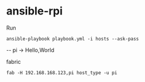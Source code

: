 # ansible-rpi

Run

```
ansible-playbook playbook.yml -i hosts --ask-pass
```

-- pi -> Hello,World

fabric

```
fab -H 192.168.168.123,pi host_type -u pi
```